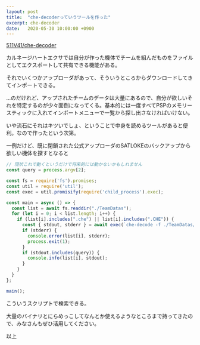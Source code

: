 ```yaml
---
layout: post
title:  "che-decoderっていうツールを作った"
excerpt: che-decoder
date:   2020-05-30 10:00:00 +0900
---
```


[511V41/che-decoder](https://github.com/511V41/che-decoder)

カルネージハートエクサでは自分が作った機体でチームを組んだものをファイルとしてエクスポートして共有できる機能がある。

それでいくつかアップローダがあって、そういうところからダウンロードしてきてインポートできる。

…のだけれど、アップされたチームのデータは大量にあるので、自分が欲しいそれを特定するのが少々面倒になってくる。基本的には一度すべてPSPのメモリースティックに入れてインポートメニューで一覧から探し出さなければいけない。

いや流石にそれはキツいでしょ、ということで中身を読めるツールがあると便利。なので作ったという次第。

一例だけど、既に閉鎖された公式アップローダのSATLOKEのバックアップから欲しい機体を探すとなると

```js
// 現状これで動くというだけで将来的には動かないかもしれません
const query = process.argv[2];

const fs = require('fs').promises;
const util = require('util');
const exec = util.promisify(require('child_process').exec);

const main = async () => {
  const list = await fs.readdir("./TeamDatas");
  for (let i = 0; i < list.length; i++) {
    if (list[i].includes(".che") || list[i].includes(".CHE")) {
      const { stdout, stderr } = await exec(`che-decode -f ./TeamDatas/${list[i]}`);
      if (stderr) {
        console.error(list[i], stderr);
        process.exit(1);
      }
      if (stdout.includes(query)) {
        console.info(list[i], stdout);
      }
    }
  }
};

main();
```

こういうスクリプトで検索できる。

大量のバイナリとにらめっこしてなんとか使えるようなところまで持ってきたので、みなさんもぜひ活用してください。

以上

